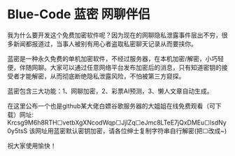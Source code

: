# Blue-Code 蓝密 网聊伴侣 

我为什么要开发这个免费加密软件呢？因为现在的网聊隐私泄露事件层出不穷，很多新闻都报道过，当事人被别有用心者盗取私密聊天记录从而要挟你。

蓝密是一种永久免费的单机加密软件，不经过服务器，在本机加密/解密，小巧轻便，伴随网聊。大家可以通过任意网络平台发布加密后的消息，只有知道密钥的接受者才能解密，从而彻底断绝隐私泄露风险，不怕被第三方窥探。

蓝密包含三大功能：1、网聊加密，2、彩票AI预测，3、懒人文章自动生成。

在这里公布一个也是github某大佬白嫖谷歌服务器的大姐姐在线免费观看（可下载）网址:
Krcsg9M6h8RTH☐vetbXgXNcodWqp☐JjIZq☐eJmc8LTeE7jQxDMEu☐lsdNy0y5tsS
该网址用蓝密默认密钥加密，请各位绅士复制字符串自行解密(把☐改成~)

祝大家使用愉快！

